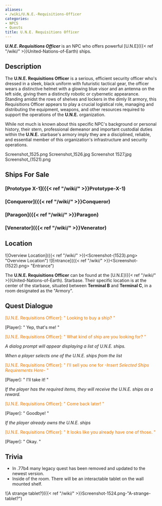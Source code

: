 ```yaml
---
aliases:
- /wiki/U.N.E.-Requisitions-Officer
categories:
- NPCS
- Quests
title: U.N.E. Requisitions Officer
---
```


**_U.N.E. Requisitions Officer_** is an NPC who offers powerful [U.N.E]({{< ref "/wiki/" >}}United-Nations-of-Earth) ships.

## Description

The **U.N.E. Requisitions Officer** is a serious, efficient security officer who's dressed in a sleek, black uniform with futuristic tactical gear, the officer wears a distinctive helmet with a glowing blue visor and an antenna on the left side, giving them a distinctly robotic or cybernetic appearance. Standing amidst the rows of shelves and lockers in the dimly lit armory, this Requisitions Officer appears to play a crucial logistical role, managing and distributing the equipment, weapons, and other resources required to support the operations of the **U.N.E.** organization.

While not much is known about this specific NPC's background or personal history, their stern, professional demeanor and important custodial duties within the **U.N.E.** starbase's armory imply they are a disciplined, reliable, and essential member of this organization's infrastructure and security operations.

Screenshot_1525.png Screenshot_1526.jpg Screenshot 1527.jpg Screenshot_(1521).png

## Ships For Sale 

### [Prototype X-1]({{< ref "/wiki/" >}}Prototype-X-1) 

### [Conqueror]({{< ref "/wiki/" >}}Conqueror)

### [Paragon]({{< ref "/wiki/" >}}Paragon)

### [Venerator]({{< ref "/wiki/" >}}Venerator)

## Location

![Overview Location]({{< ref "/wiki/" >}}<Screenshot-(1523).png> "Overview Location") ![Entrance]({{< ref "/wiki/" >}}<Screenshot-(1522).png> "Entrance")

The **U.N.E. Requisitions Officer** can be found at the [U.N.E]({{< ref "/wiki/" >}}United-Nations-of-Earth). Starbase. Their specific location is at the center of the starbase, situated between **Terminal B** and **Terminal C**, in a room designated as the "Armory".

## Quest Dialogue 

<span style="color:#ee7600">[U.N.E. Requisitions Officer]: " Looking to buy a ship? "</span>

[Player]: " Yep, that's me! "

<span style="color:#ee7600">[U.N.E. Requisitions Officer]: " What kind of ship are you looking for? "</span>

_A dialog prompt will appear displaying a list of U.N.E. ships._

_When a player selects one of the U.N.E. ships from the list_

<span style="color:#ee7600">[U.N.E. Requisitions Officer]: " I'll sell you one for _-Insert Selected Ships Requirements Here-_ "</span>

[Player]: " I'll take it! "

_If the player has the required items, they will receive the U.N.E. ships as a reward._

<span style="color:#ee7600">[U.N.E. Requisitions Officer]: " Come back later! "</span>

[Player]: " Goodbye! "

_If the player already owns the U.N.E. ships_

<span style="color:#ee7600">[U.N.E. Requisitions Officer]: " It looks like you already have one of those. "</span>

[Player]: " Okay. "

## Trivia

- In .77b4 many legacy quest has been removed and updated to the newest version.
- Inside of the room. There will be an interactable tablet on the wall mounted shelf.

![A strange tablet?]({{< ref "/wiki/" >}}Screenshot-1524.png-"A-strange-tablet?")